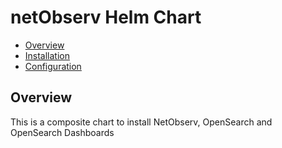 # netObserv Helm Chart

- [Overview](#overview)
- [Installation](#installation)
- [Configuration](#configuration)

## Overview

This is a composite chart to install NetObserv, OpenSearch and OpenSearch Dashboards
